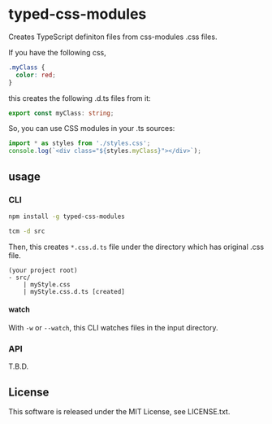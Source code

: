 # typed-css-modules

Creates TypeScript definiton files from css-modules .css files.

If you have the following css, 

```css
.myClass {
  color: red;
}
```

this creates the following .d.ts files from it:

```ts
export const myClass: string;
```

So, you can use CSS modules in your .ts sources:

```ts
import * as styles from './styles.css';
console.log(`<div class="${styles.myClass}"></div>`);
```

## usage

### CLI

```sh
npm install -g typed-css-modules
```

```sh
tcm -d src
```

Then, this creates `*.css.d.ts` file under the directory which has original .css file.

```text
(your project root)
- src/
    | myStyle.css
    | myStyle.css.d.ts [created]
```

#### watch
With `-w` or `--watch`, this CLI watches files in the input directory.

### API
T.B.D.

## License
This software is released under the MIT License, see LICENSE.txt.
